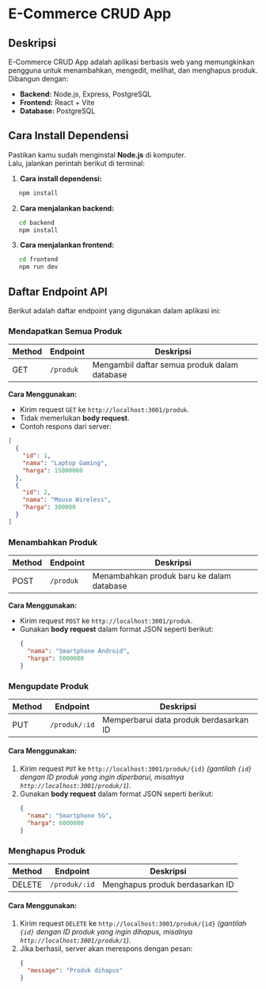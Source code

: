 # E-Commerce CRUD App

## Deskripsi
E-Commerce CRUD App adalah aplikasi berbasis web yang memungkinkan pengguna untuk menambahkan, mengedit, melihat, dan menghapus produk. Dibangun dengan:
- **Backend:** Node.js, Express, PostgreSQL
- **Frontend:** React + Vite
- **Database:** PostgreSQL


## Cara Install Dependensi
Pastikan kamu sudah menginstal **Node.js** di komputer.  
Lalu, jalankan perintah berikut di terminal:

1. **Cara install dependensi:**
```bash
   npm install
```

2. **Cara menjalankan backend:**
```bash
   cd backend
   npm install
```

3. **Cara menjalankan frontend:**
```bash
   cd frontend
   npm run dev
```

## Daftar Endpoint API
Berikut adalah daftar endpoint yang digunakan dalam aplikasi ini:

### **Mendapatkan Semua Produk**
| Method | Endpoint  | Deskripsi |
|--------|----------|-----------|
| GET    | `/produk` | Mengambil daftar semua produk dalam database |

**Cara Menggunakan:**  
- Kirim request `GET` ke `http://localhost:3001/produk`.  
- Tidak memerlukan **body request**.  
- Contoh respons dari server:  
```json
[
  {
    "id": 1,
    "nama": "Laptop Gaming",
    "harga": 15000000
  },
  {
    "id": 2,
    "nama": "Mouse Wireless",
    "harga": 300000
  }
]
```
### **Menambahkan Produk**
| Method | Endpoint  | Deskripsi |
|--------|----------|-----------|
| POST   | `/produk` | Menambahkan produk baru ke dalam database |

**Cara Menggunakan:**  
- Kirim request `POST` ke `http://localhost:3001/produk`.  
- Gunakan **body request** dalam format JSON seperti berikut:  
  ```json
  {
    "nama": "Smartphone Android",
    "harga": 5000000
  }

### **Mengupdate Produk**
| Method | Endpoint  | Deskripsi |
|--------|----------|-----------|
| PUT    | `/produk/:id` | Memperbarui data produk berdasarkan ID |

#### **Cara Menggunakan:**  
1. Kirim request `PUT` ke `http://localhost:3001/produk/{id}` *(gantilah `{id}` dengan ID produk yang ingin diperbarui, misalnya `http://localhost:3001/produk/1`)*.  
2. Gunakan **body request** dalam format JSON seperti berikut:  
   ```json
   {
     "nama": "Smartphone 5G",
     "harga": 6000000
   }

### **Menghapus Produk**
| Method | Endpoint  | Deskripsi |
|--------|----------|-----------|
| DELETE | `/produk/:id` | Menghapus produk berdasarkan ID |

#### **Cara Menggunakan:**  
1. Kirim request `DELETE` ke `http://localhost:3001/produk/{id}` *(gantilah `{id}` dengan ID produk yang ingin dihapus, misalnya `http://localhost:3001/produk/1`)*.  
2. Jika berhasil, server akan merespons dengan pesan:  
   ```json
   {
     "message": "Produk dihapus"
   }
